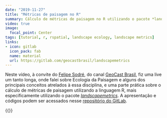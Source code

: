 ```yaml
---
date: "2019-11-27"
title: "Métricas de paisagem no R"
summary: Cálculo de métricas de paisagem no R utilizando o pacote *landscapemetrics*
video: true
image:
  focal_point: Center
tags: [tutorial, r, rspatial, landscape ecology, landscape metrics]
links:
- icon: gitlab
  icon_pack: fab
  name: material
  url: https://gitlab.com/geocastbrasil/landscapemetrics
---
```


Neste vídeo, à convite do [Felipe Sodré](https://twitter.com/FelipeSMBarros), do canal [GeoCast Brasil](https://www.youtube.com/channel/UCLAeX4dyujMoy4xqHvxSDpQ), fiz uma live um tanto longa, onde falei sobre Ecologia da Paisagem e alguns dos principais conceitos atrelados à essa disciplina, e uma parte prática sobre o cálculo de métricas de paisagem utilizando a linguagem R, mais especificamente utilizando o pacote [*landscapemetrics*](https://r-spatialecology.github.io/landscapemetrics/). A apresentação e códigos podem ser acessados nesse [repositório do GitLab](https://gitlab.com/geocastbrasil/landscapemetrics).

{{<youtube RCTrLx_33D8>}}
